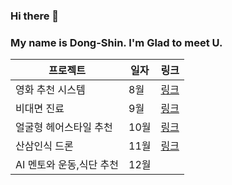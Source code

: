### Hi there 👋
### My name is Dong-Shin. I'm Glad to meet U.

<!--
**KimDong-gue/KimDong-gue** is a ✨ _special_ ✨ repository because its `README.md` (this file) appears on your GitHub profile.

Here are some ideas to get you started:

- 🔭 I’m currently working on ...
- 🌱 I’m currently learning AI,DeepLearning
- 👯 I’m looking to collaborate on ...
- 🤔 I’m looking for help with ...
- 💬 Ask me about ...
- 📫 How to reach me: ...
- 😄 Pronouns: ...
- ⚡ Fun fact: ...
-->

프로젝트  | 일자 | 링크
---------  | ----|-----
영화 추천 시스템 | 8월 | [링크](https://github.com/KimDong-gue/Command_Movie)
비대면 진료 | 9월 | [링크](https://github.com/KimDong-gue/Healthy_Care)
얼굴형 헤어스타일 추천 | 10월 | [링크](https://github.com/KimDong-gue/Shape_Of_U/edit/main/README.md)
산삼인식 드론 | 11월 | [링크](https://github.com/KimDong-gue/Ginseng_dectection/blob/main/README.md)
AI 멘토와 운동,식단 추천 | 12월 |  
